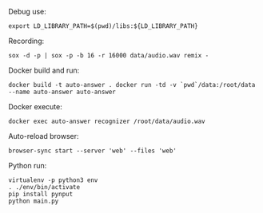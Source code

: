 Debug use:

```
export LD_LIBRARY_PATH=$(pwd)/libs:${LD_LIBRARY_PATH}
```

Recording:

```
sox -d -p | sox -p -b 16 -r 16000 data/audio.wav remix -
```

Docker build and run:

```
docker build -t auto-answer . docker run -td -v `pwd`/data:/root/data --name auto-answer auto-answer
```

Docker execute:

```
docker exec auto-answer recognizer /root/data/audio.wav
```

Auto-reload browser:

```
browser-sync start --server 'web' --files 'web'
```

Python run:

```
virtualenv -p python3 env
. ./env/bin/activate
pip install pynput
python main.py
```
